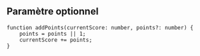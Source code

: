 ## Paramètre optionnel

    function addPoints(currentScore: number, points?: number) {
        points = points || 1;
        currentScore += points;
    }
